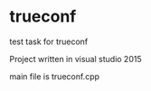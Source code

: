 # trueconf
test task for trueconf

Project written in visual studio 2015

main file is trueconf.cpp
